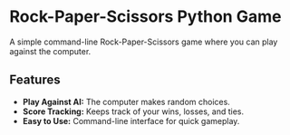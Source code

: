 # Rock-Paper-Scissors Python Game

A simple command-line Rock-Paper-Scissors game where you can play against the computer.

## Features

- **Play Against AI:** The computer makes random choices.
- **Score Tracking:** Keeps track of your wins, losses, and ties.
- **Easy to Use:** Command-line interface for quick gameplay.


